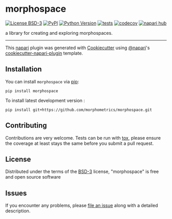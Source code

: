 # morphospace

[![License BSD-3](https://img.shields.io/pypi/l/morphospaces.svg?color=green)](https://github.com/morphometrics/morphospaces/raw/main/LICENSE) [![PyPI](https://img.shields.io/pypi/v/morphospaces.svg?color=green)](https://pypi.org/project/morphospaces) [![Python Version](https://img.shields.io/pypi/pyversions/morphospaces.svg?color=green)](https://python.org) [![tests](https://github.com/morphometrics/morphospace/workflows/tests/badge.svg)](https://github.com/morphometrics/morphospaces/actions) [![codecov](https://codecov.io/gh/morphometrics/morphospace/branch/main/graph/badge.svg)](https://codecov.io/gh/morphometrics/morphospaces) [![napari hub](https://img.shields.io/endpoint?url=https://api.napari-hub.org/shields/morphospace)](https://napari-hub.org/plugins/morphospaces)

a library for creating  and exploring morphospaces.

----------------------------------

This [napari] plugin was generated with [Cookiecutter] using [@napari]'s [cookiecutter-napari-plugin] template.

<!--
Don't miss the full getting started guide to set up your new package:
https://github.com/napari/cookiecutter-napari-plugin#getting-started

and review the napari docs for plugin developers:
https://napari.org/plugins/index.html
-->

## Installation

You can install `morphospace` via [pip]:

    pip install morphospace



To install latest development version :

    pip install git+https://github.com/morphometrics/morphospace.git


## Contributing

Contributions are very welcome. Tests can be run with [tox], please ensure
the coverage at least stays the same before you submit a pull request.

## License

Distributed under the terms of the [BSD-3] license,
"morphospace" is free and open source software

## Issues

If you encounter any problems, please [file an issue] along with a detailed description.

[napari]: https://github.com/napari/napari
[Cookiecutter]: https://github.com/audreyr/cookiecutter
[@napari]: https://github.com/napari
[MIT]: http://opensource.org/licenses/MIT
[BSD-3]: http://opensource.org/licenses/BSD-3-Clause
[GNU GPL v3.0]: http://www.gnu.org/licenses/gpl-3.0.txt
[GNU LGPL v3.0]: http://www.gnu.org/licenses/lgpl-3.0.txt
[Apache Software License 2.0]: http://www.apache.org/licenses/LICENSE-2.0
[Mozilla Public License 2.0]: https://www.mozilla.org/media/MPL/2.0/index.txt
[cookiecutter-napari-plugin]: https://github.com/napari/cookiecutter-napari-plugin

[file an issue]: https://github.com/morphometrics/morphospace/issues

[napari]: https://github.com/napari/napari
[tox]: https://tox.readthedocs.io/en/latest/
[pip]: https://pypi.org/project/pip/
[PyPI]: https://pypi.org/
